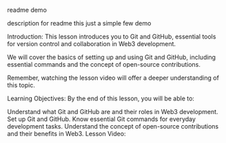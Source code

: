 readme demo

description for readme
this just a simple few demo

Introduction:
This lesson introduces you to Git and GitHub, essential tools for version control and collaboration in Web3 development.

We will cover the basics of setting up and using Git and GitHub, including essential commands and the concept of open-source contributions.

Remember, watching the lesson video will offer a deeper understanding of this topic.

Learning Objectives:
By the end of this lesson, you will be able to:

Understand what Git and GitHub are and their roles in Web3 development.
Set up Git and GitHub.
Know essential Git commands for everyday development tasks.
Understand the concept of open-source contributions and their benefits in Web3.
Lesson Video: